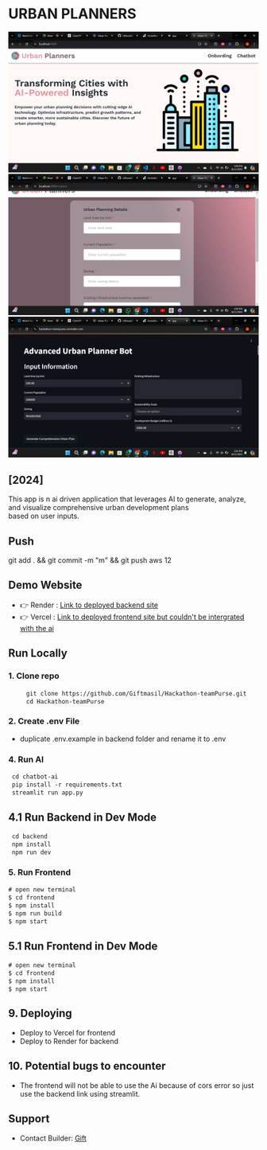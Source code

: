 # URBAN PLANNERS

![Urban planner](/client/public/images/UrbanPlanner.jpg)
![Chatbot Page](/client/public/images/Chatbot.jpg)
![Chatbot Page Backend](/client/public/images/Chatbot-backend.jpg)

## [2024]

This app is n ai driven application that leverages AI to generate, analyze, and visualize comprehensive urban development plans based on user inputs.

## Push

git add . && git commit -m "m" && git push aws
12



## Demo Website

- 👉 Render : [Link to deployed backend site](https://hackathon-teampurse.onrender.com/)
- 👉 Vercel : [Link to deployed frontend site but couldn't be intergrated with the ai](https://hackathon-team-purse.vercel.app/)


## Run Locally

### 1. Clone repo

```shell
     git clone https://github.com/Giftmasil/Hackathon-teamPurse.git
     cd Hackathon-teamPurse
```

### 2. Create .env File

- duplicate .env.example in backend folder and rename it to .env


### 4. Run AI

```shell
 cd chatbot-ai
 pip install -r requirements.txt
 streamlit run app.py
```

## 4.1 Run Backend in Dev Mode

```shell
 cd backend
 npm install
 npm run dev
```

### 5. Run Frontend

```shell
# open new terminal
$ cd frontend
$ npm install
$ npm run build
$ npm start
```

## 5.1 Run Frontend in Dev Mode

```shell
# open new terminal
$ cd frontend
$ npm install
$ npm start
```

## 9. Deploying

- Deploy to Vercel for frontend
- Deploy to Render for backend


## 10. Potential bugs to encounter

- The frontend will not be able to use the Ai because of cors error so just use the backend link using streamlit.

## Support

- Contact Builder: [Gift](mailto:masilagift@gmail.com)
